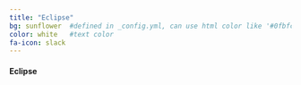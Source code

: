 ```yaml
---
title: "Eclipse"
bg: sunflower  #defined in _config.yml, can use html color like '#0fbfcf'
color: white   #text color
fa-icon: slack
---
```


#### Eclipse